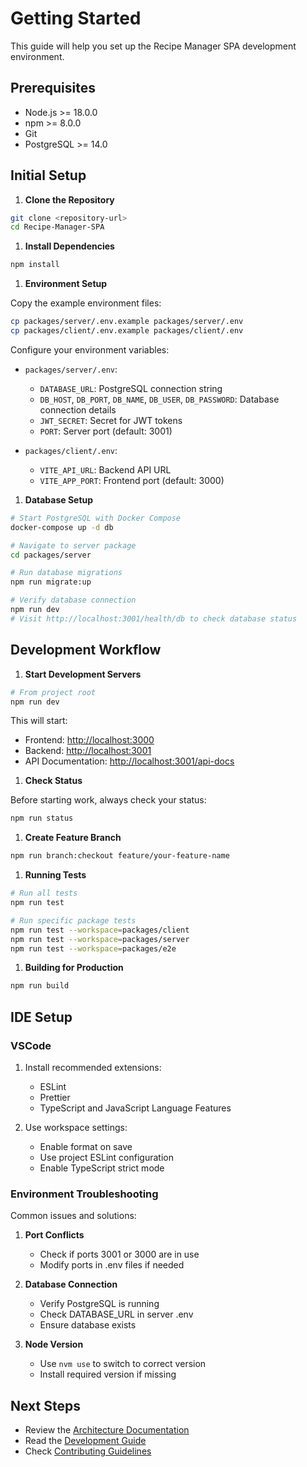 # Getting Started

This guide will help you set up the Recipe Manager SPA development environment.

## Prerequisites

- Node.js >= 18.0.0
- npm >= 8.0.0
- Git
- PostgreSQL >= 14.0

## Initial Setup

1. **Clone the Repository**

```bash
git clone <repository-url>
cd Recipe-Manager-SPA
```

1. **Install Dependencies**

```bash
npm install
```

1. **Environment Setup**

Copy the example environment files:

```bash
cp packages/server/.env.example packages/server/.env
cp packages/client/.env.example packages/client/.env
```

Configure your environment variables:

- `packages/server/.env`:
  - `DATABASE_URL`: PostgreSQL connection string
  - `DB_HOST`, `DB_PORT`, `DB_NAME`, `DB_USER`, `DB_PASSWORD`: Database connection details
  - `JWT_SECRET`: Secret for JWT tokens
  - `PORT`: Server port (default: 3001)

- `packages/client/.env`:
  - `VITE_API_URL`: Backend API URL
  - `VITE_APP_PORT`: Frontend port (default: 3000)

1. **Database Setup**

```bash
# Start PostgreSQL with Docker Compose
docker-compose up -d db

# Navigate to server package
cd packages/server

# Run database migrations
npm run migrate:up

# Verify database connection
npm run dev
# Visit http://localhost:3001/health/db to check database status
```

## Development Workflow

1. **Start Development Servers**

```bash
# From project root
npm run dev
```

This will start:

- Frontend: <http://localhost:3000>
- Backend: <http://localhost:3001>
- API Documentation: <http://localhost:3001/api-docs>

1. **Check Status**

Before starting work, always check your status:

```bash
npm run status
```

1. **Create Feature Branch**

```bash
npm run branch:checkout feature/your-feature-name
```

1. **Running Tests**

```bash
# Run all tests
npm run test

# Run specific package tests
npm run test --workspace=packages/client
npm run test --workspace=packages/server
npm run test --workspace=packages/e2e
```

1. **Building for Production**

```bash
npm run build
```

## IDE Setup

### VSCode

1. Install recommended extensions:
   - ESLint
   - Prettier
   - TypeScript and JavaScript Language Features

2. Use workspace settings:
   - Enable format on save
   - Use project ESLint configuration
   - Enable TypeScript strict mode

### Environment Troubleshooting

Common issues and solutions:

1. **Port Conflicts**
   - Check if ports 3001 or 3000 are in use
   - Modify ports in .env files if needed

2. **Database Connection**
   - Verify PostgreSQL is running
   - Check DATABASE_URL in server .env
   - Ensure database exists

3. **Node Version**
   - Use `nvm use` to switch to correct version
   - Install required version if missing

## Next Steps

- Review the [Architecture Documentation](./architecture.md)
- Read the [Development Guide](./development.md)
- Check [Contributing Guidelines](../CONTRIBUTING.md)
